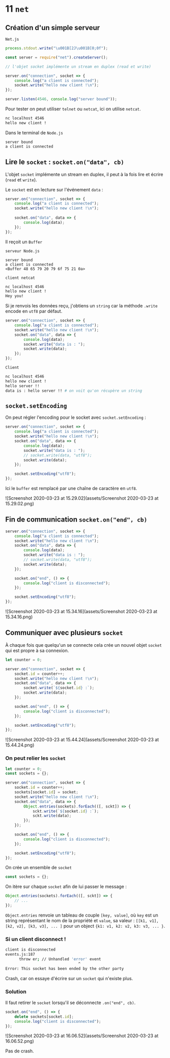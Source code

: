 # 11 `net`

## Création d'un simple serveur

`Net.js`

```js
process.stdout.write("\u001B[2J\u001B[0;0f");

const server = require("net").createServer();

// l'objet socket implémente un stream en duplex (read et write)

server.on("connection", socket => {
    console.log("a client is connected");
    socket.write("hello new client !\n");
});

server.listen(4546, console.log("server bound"));
```

Pour tester on peut utiliser `telnet` ou `netcat`, ici on utilise `netcat`.

```bash
nc localhost 4546
hello new client !
```

Dans le terminal de `Node.js`

```
server bound
a client is connected
```

## Lire le `socket` : `socket.on("data", cb)`

L'objet `socket` implémente un stream en duplex, il peut à la fois lire et écrire (`read` et `write`).

Le `socket` est en lecture sur l'événement `data` :

```js
server.on("connection", socket => {
    console.log("a client is connected");
    socket.write("hello new client !\n");
    
    socket.on("data", data => {
        console.log(data);
    });
});
```

Il reçoit un `Buffer`

`serveur Node.js`

```
server bound
a client is connected
<Buffer 48 65 79 20 79 6f 75 21 0a>
```

`client netcat`

```bash
nc localhost 4546
hello new client !
Hey you!
```

Si je renvois les données reçu, j'obtiens un `string` car la méthode `.write` encode en `utf8` par défaut.

```js
server.on("connection", socket => {
    console.log("a client is connected");
    socket.write("hello new client !\n");
    socket.on("data", data => {
        console.log(data);
        socket.write("data is : ");
        socket.write(data);
    });
});
```

`Client`

```bash
nc localhost 4546
hello new client !
hello server !!
data is : hello server !! # on voit qu'on récupère un string
```

## `socket.setEncoding`

On peut régler l'encoding pour le socket avec `socket.setEncoding` :

```js
server.on("connection", socket => {
    console.log("a client is connected");
    socket.write("hello new client !\n");
    socket.on("data", data => {
        console.log(data);
        socket.write("data is : ");
        // socket.write(data, "utf8");
        socket.write(data);
    });

    socket.setEncoding("utf8");
});
```

Ici le `buffer` est remplacé par une chaîne de caractère en `utf8`.

![Screenshot 2020-03-23 at 15.29.02](assets/Screenshot 2020-03-23 at 15.29.02.png)

## Fin de communication `socket.on("end", cb)`

```js
server.on("connection", socket => {
    console.log("a client is connected");
    socket.write("hello new client !\n");
    socket.on("data", data => {
        console.log(data);
        socket.write("data is : ");
        // socket.write(data, "utf8");
        socket.write(data);
    });

    socket.on("end", () => {
        console.log("client is disconnected");
    });

    socket.setEncoding("utf8");
});
```

![Screenshot 2020-03-23 at 15.34.16](assets/Screenshot 2020-03-23 at 15.34.16.png)

## Communiquer avec plusieurs `socket`

À chaque fois que quelqu'un se connecte cela crée un nouvel objet `socket` qui est propre à sa connexion.

```js
let counter = 0;

server.on("connection", socket => {
    socket.id = counter++;
    socket.write("hello new client !\n");
    socket.on("data", data => {
        socket.write(`${socket.id} :`);
        socket.write(data);
    });

    socket.on("end", () => {
        console.log("client is disconnected");
    });

    socket.setEncoding("utf8");
});
```

![Screenshot 2020-03-23 at 15.44.24](assets/Screenshot 2020-03-23 at 15.44.24.png)

### On peut relier les `socket`

```js
let counter = 0;
const sockets = {};

server.on("connection", socket => {
    socket.id = counter++;
    sockets[socket.id] = socket;
    socket.write("hello new client !\n");
    socket.on("data", data => {
        Object.entries(sockets).forEach(([, sckt]) => {
            sckt.write(`${socket.id} :`);
            sckt.write(data);
        });
    });

    socket.on("end", () => {
        console.log("client is disconnected");
    });

    socket.setEncoding("utf8");
});
```

On crée un ensemble de `socket`

```js
const sockets = {};
```

On itère sur chaque `socket` afin de lui passer le message :

```js
Object.entries(sockets).forEach(([, sckt]) => {
    // ...
});
```

`Object.entries` renvoie un tableau de couple `[key, value]`, où `key` est un string représentant le nom de la propriété et `value`, sa valeur : `[[k1, v1], [k2, v2], [k3, v3], ... ]` pour un object `{k1: v1, k2: v2, k3: v3, ... }`.

### Si un client disconnect !

```bash
client is disconnected
events.js:187
      throw er; // Unhandled 'error' event
                                ^
Error: This socket has been ended by the other party
```

Crash, car on essaye d'écrire sur un `socket` qui n'existe plus.

### Solution

Il faut retirer le `socket` lorsqu'il se déconnecte `.on("end", cb)`.

```js
socket.on("end", () => {
    delete sockets[socket.id];
    console.log("client is disconnected");
});
```

![Screenshot 2020-03-23 at 16.06.52](assets/Screenshot 2020-03-23 at 16.06.52.png)

Pas de crash.